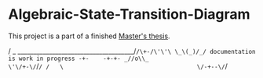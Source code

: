 # Algebraic-State-Transition-Diagram

This project is a part of a finished [Master's thesis]([https://www.example.com](https://opac.crzp.sk/?fn=detailBiblioForm&sid=C0DEB8E07572332BAD240C15805F)https://opac.crzp.sk/?fn=detailBiblioForm&sid=C0DEB8E07572332BAD240C15805F).

                                 
  / _ \_____________________________________/`/\+-/\'\'\
\_\(_)/_/ documentation is work in progress -+-    -+-+-
 _//o\\_                                    \'\/+-\/`/`/
  /   \                                      \/-+--\/`/ 
